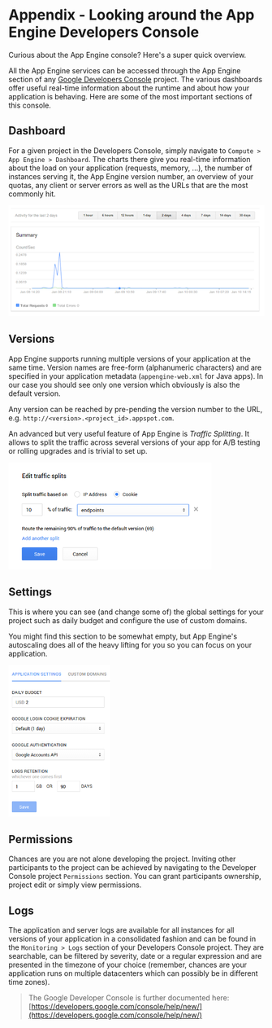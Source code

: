 # Appendix - Looking around the App Engine Developers Console

Curious about the App Engine console? Here's a super quick overview.

All the App Engine services can be accessed through the App Engine section of
any [Google Developers Console](http://console.developers.google.com) project.
The various dashboards offer useful real-time information about the runtime and
about how your application is behaving. Here are some of the most important
sections of this console.

## Dashboard

For a given project in the Developers Console, simply navigate to
``Compute > App Engine > Dashboard``. The charts there give you real-time
information about the load on your application (requests, memory, ...), the
number of instances serving it, the App Engine version number, an overview of
your quotas, any client or server errors as well as the URLs that are the most
commonly hit.

![image alt text](../images/image_41.png)

## Versions

App Engine supports running multiple versions of your application at the same
time. Version names are free-form (alphanumeric characters) and are specified
in your application metadata (`appengine-web.xml` for Java apps). In our case
you should see only one version which obviously is also the default version.

Any version can be reached by pre-pending the version number to the URL, e.g.
`http://<version>.<project_id>.appspot.com`.

An advanced but very useful feature of App Engine is *Traffic Splitting*. It
allows to split the traffic across several versions of your app for A/B
testing or rolling upgrades and is trivial to set up.

![image](../images/TrafficSplitting.png)

## Settings

This is where you can see (and change some of) the global settings for your
project such as daily budget and configure the use of custom domains.

You might find this section to be somewhat empty, but App Engine's autoscaling
does all of the heavy lifting for you so you can focus on your application.

![image](../images/AppEngineSettings.png)

## Permissions

Chances are you are not alone developing the project. Inviting other
participants to the project can be achieved by navigating to the Developer
Console project ``Permissions`` section.
You can grant participants ownership, project edit or simply view permissions.

## Logs

The application and server logs are available for all instances for all
versions of your application in a consolidated fashion and can be found in the ``Monitoring > Logs`` section of your Developers Console project. They are
searchable, can be filtered by severity, date or a regular expression and are
presented in the timezone of your choice (remember, chances are your application
  runs on multiple datacenters which can possibly be in different time zones).

> The Google Developer Console is further documented here:
[https://developers.google.com/console/help/new/](https://developers.google.com/console/help/new/)
